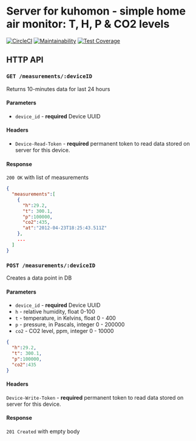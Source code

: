 # Server for kuhomon - simple home air monitor: T, H, P & CO2 levels

[![CircleCI](https://circleci.com/gh/kumekay/kuhomon-server.svg?style=svg)](https://circleci.com/gh/kumekay/kuhomon-server)
[![Maintainability](https://api.codeclimate.com/v1/badges/1ccf0ab6df9087fd6c4f/maintainability)](https://codeclimate.com/github/kumekay/kuhomon-server/maintainability)
[![Test Coverage](https://api.codeclimate.com/v1/badges/1ccf0ab6df9087fd6c4f/test_coverage)](https://codeclimate.com/github/kumekay/kuhomon-server/test_coverage)


## HTTP API

### `GET /measurements/:deviceID`  
Returns 10-minutes data for last 24 hours

#### Parameters
- `device_id` - **required** Device UUID

#### Headers
- `Device-Read-Token` -  **required** permanent token to read data stored on server for this device.

#### Response
`200 OK` with list of measurements

```json
{
  "measurements":[
    {
      "h":29.2,
      "t": 300.1,
      "p":100000,
      "co2":435,
      "at":"2012-04-23T18:25:43.511Z"
    },
    ...
  ]
}
```

### `POST /measurements/:deviceID`
Creates a data point in DB

#### Parameters

- `device_id` - **required** Device UUID
- `h` - relative humidity, float 0-100
- `t` - temperature, in Kelvins, float  0 - 400
- `p` - pressure, in Pascals, integer 0 - 200000
- `co2` - CO2 level, ppm, integer 0 - 10000

```json
{
  "h":29.2,
  "t": 300.1,
  "p":100000,
  "co2":435
}
```

#### Headers
`Device-Write-Token` -  **required** permanent token to read data stored on server for this device.

#### Response

`201 Created` with empty body